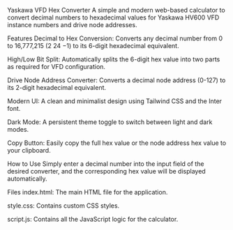 Yaskawa VFD Hex Converter
A simple and modern web-based calculator to convert decimal numbers to hexadecimal values for Yaskawa HV600 VFD instance numbers and drive node addresses.

Features
Decimal to Hex Conversion: Converts any decimal number from 0 to 16,777,215 (2 
24
 −1) to its 6-digit hexadecimal equivalent.

High/Low Bit Split: Automatically splits the 6-digit hex value into two parts as required for VFD configuration.

Drive Node Address Converter: Converts a decimal node address (0-127) to its 2-digit hexadecimal equivalent.

Modern UI: A clean and minimalist design using Tailwind CSS and the Inter font.

Dark Mode: A persistent theme toggle to switch between light and dark modes.

Copy Button: Easily copy the full hex value or the node address hex value to your clipboard.

How to Use
Simply enter a decimal number into the input field of the desired converter, and the corresponding hex value will be displayed automatically.

Files
index.html: The main HTML file for the application.

style.css: Contains custom CSS styles.

script.js: Contains all the JavaScript logic for the calculator.